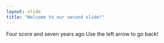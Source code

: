 ```yaml
---
layout: slide
title: "Welcome to our second slide!"
---
```

Four score and seven years ago
Use the left arrow to go back!